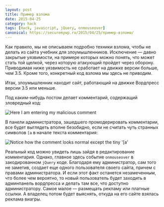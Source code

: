 ```yaml
---
layout: post
title: Пример взлома
date: 2015-04-25
category: hack
tags: [Hack, javascript, jQuery, onmouseover]
canonical: https://securemywp.ru/2015/04/25/пример-взлома/
---
```


Как правило, мы не описываем подробно техники взлома, чтобы не делать из сайта учебник для злоумышленников. Исключение — давно закрытые уязвимости, на примере которых можно понять, что может стать той щелкой, через которую атакующий пройдет через оборону. Приводимая ниже уязвимость не сработает на движке версии больше, чем 3.5. Кроме того, конкретный код взлома мы здесь не приводим.

Итак, злоумышленник находит сайт, работающий на движке Вордпресс версии 3.5 или меньше.

Под каким-нибудь постом делает комментарий, содержащий зловредный код:

![Here I am entering my malicious comment](https://i0.wp.com/html5.litten.com/images/wp/p3.png)

В панели администратора, зашедшего промодерировать комментарии, все будет выглядеть вполне безобидно, если не считать чуть странных символов <code>[a</code> в начале текста комментария:

![Notice how the comment looks normal except the tiny '\[a'](https://i0.wp.com/html5.litten.com/images/wp/p4.png)

Реальный код можно увидеть лишь зайдя в редактирование комментария. Однако, главное здесь событие <code>onmouseover</code> в закодированном <code>jQuery</code> коде. Благодаря ему администратор, сам того не заметив, создает еще одного пользователя своего сайта, причем с правами администратора. И если этот факт останется незамеченным, что более чем вероятно, то новый пользователь будет заходить в админпанель вордпресса и делать там все, что доступно администратору. Самое малое — размещать рекламу или платные ссылки. А владелец потом будет выяснять, откуда на его сайте взялась реклама виагры.
